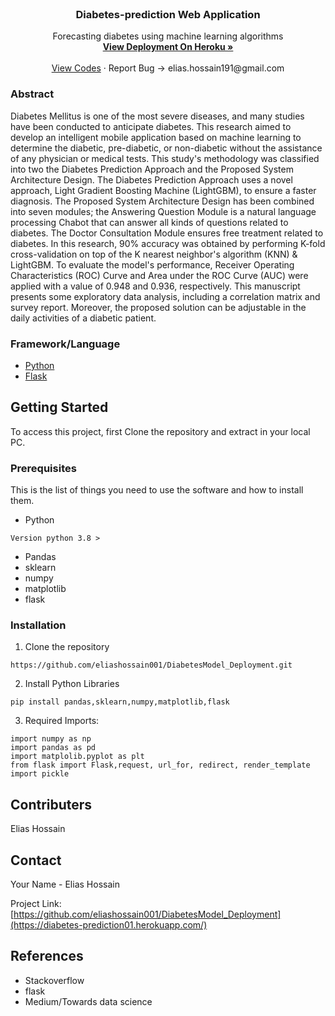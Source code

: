 <br />
<p align="center">
  <a href="https://github.com/eliashossain001/DiabetesModel_Deployment">
   
  </a>

  <h3 align="center">Diabetes-prediction Web Application</h3>

  <p align="center">
    Forecasting diabetes using machine learning algorithms 
    <br />
    <a href="https://ap31-diabetes-prediction.herokuapp.com/"><strong>View Deployment On Heroku »</strong></a>
    <br />
    <br />
    <a href="https://github.com/eliashossain001/DiabetesModel_Deployment">View Codes</a>
    ·
    <a>Report Bug -> elias.hossain191@gmail.com</a>
    
  </p>
</p>


### Abstract 

Diabetes Mellitus is one of the most severe diseases, and many studies have been conducted to anticipate diabetes. This research aimed to develop an intelligent mobile application based on machine learning to determine the diabetic, pre-diabetic, or non-diabetic without the assistance of any physician or medical tests. This study's methodology was classified into two the Diabetes Prediction Approach and the Proposed System Architecture Design. The Diabetes Prediction Approach uses a novel approach, Light Gradient Boosting Machine (LightGBM), to ensure a faster diagnosis. The Proposed System Architecture Design has been combined into seven modules; the Answering Question Module is a natural language processing Chabot that can answer all kinds of questions related to diabetes. The Doctor Consultation Module ensures free treatment related to diabetes. In this research, 90% accuracy was obtained by performing K-fold cross-validation on top of the K nearest neighbor's algorithm (KNN) & LightGBM. To evaluate the model's performance, Receiver Operating Characteristics (ROC) Curve and Area under the ROC Curve (AUC) were applied with a value of 0.948 and 0.936, respectively. This manuscript presents some exploratory data analysis, including a correlation matrix and survey report. Moreover, the proposed solution can be adjustable in the daily activities of a diabetic patient. 


### Framework/Language

* [Python](python)
* [Flask](flask)



<!-- GETTING STARTED -->
## Getting Started

To access this project, first Clone the repository and extract in your local PC. 

### Prerequisites

This is the list of things you need to use the software and how to install them.
* Python
```
Version python 3.8 >
```
* Pandas
* sklearn
* numpy
* matplotlib
* flask

### Installation
 
1. Clone the repository 
```
https://github.com/eliashossain001/DiabetesModel_Deployment.git
```
2. Install Python Libraries
```
pip install pandas,sklearn,numpy,matplotlib,flask

```

3. Required Imports:
```
import numpy as np
import pandas as pd
import matplolib.pyplot as plt
from flask import Flask,request, url_for, redirect, render_template
import pickle
```
## Contributers

Elias Hossain 



<!-- CONTACT -->
## Contact

Your Name - Elias Hossain 

Project Link: [https://github.com/eliashossain001/DiabetesModel_Deployment](https://diabetes-prediction01.herokuapp.com/)


## References
* Stackoverflow
* flask
* Medium/Towards data science
